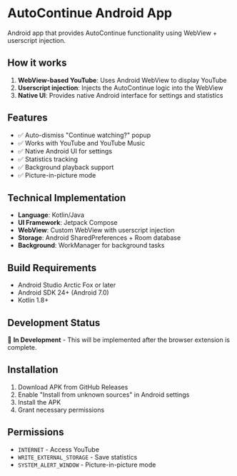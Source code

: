# AutoContinue Android App

Android app that provides AutoContinue functionality using WebView + userscript injection.

## How it works

1. **WebView-based YouTube**: Uses Android WebView to display YouTube
2. **Userscript injection**: Injects the AutoContinue logic into the WebView
3. **Native UI**: Provides native Android interface for settings and statistics

## Features

- ✅ Auto-dismiss "Continue watching?" popup
- ✅ Works with YouTube and YouTube Music
- ✅ Native Android UI for settings
- ✅ Statistics tracking
- ✅ Background playback support
- ✅ Picture-in-picture mode

## Technical Implementation

- **Language**: Kotlin/Java
- **UI Framework**: Jetpack Compose
- **WebView**: Custom WebView with userscript injection
- **Storage**: Android SharedPreferences + Room database
- **Background**: WorkManager for background tasks

## Build Requirements

- Android Studio Arctic Fox or later
- Android SDK 24+ (Android 7.0)
- Kotlin 1.8+

## Development Status

🚧 **In Development** - This will be implemented after the browser extension is complete.

## Installation

1. Download APK from GitHub Releases
2. Enable "Install from unknown sources" in Android settings
3. Install the APK
4. Grant necessary permissions

## Permissions

- `INTERNET` - Access YouTube
- `WRITE_EXTERNAL_STORAGE` - Save statistics
- `SYSTEM_ALERT_WINDOW` - Picture-in-picture mode
